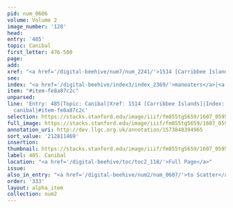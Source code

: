 ```yaml
---
pid: num_0606
volume: Volume 2
image_number: '128'
head:
entry: '485'
topic: Canibal
first_letter: 476-500
page:
add:
xref: "<a href='/digital-beehive/num7/num_2241/'>1514 [Carribbee Islands]</a>"
see:
index: "<a href='/digital-beehive/index3/index_2369/'>maneaters</a>|<a href='/digital-beehive/index1/index_0515/'>canibal</a>"
item: "#item-fe8a87c2c"
unparsed:
line: 'Entry: 485|Topic: Canibal|Xref: 1514 [Carribbee Islands]|Index: maneaters|Index:
  canibal|#item-fe8a87c2c'
selection: https://stacks.stanford.edu/image/iiif/fm855tg5659/1607_0595/811,1469,2932,514/full/0/default.jpg
full_image: https://stacks.stanford.edu/image/iiif/fm855tg5659/1607_0595/full/full/0/default.jpg
annotation_uri: http://dev.llgc.org.uk/annotation/1573848394965
sort_value: '212811469'
insertion:
thumbnail: https://stacks.stanford.edu/image/iiif/fm855tg5659/1607_0595/811,1469,600,180/250,/0/default.jpg
label: 485. Canibal
location: "<a href='/digital-beehive/toc/toc2_118/'>Full Page</a>"
issue:
also_in_entry: "<a href='/digital-beehive/num2/num_0607/'>to Scatter</a>"
order: '333'
layout: alpha_item
collection: num2
---
```

